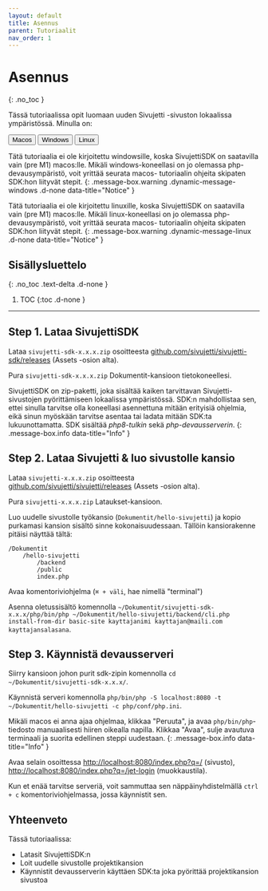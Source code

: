 ```yaml
---
layout: default
title: Asennus
parent: Tutoriaalit
nav_order: 1
---
```


# Asennus
{: .no_toc }

Tässä tutoriaalissa opit luomaan uuden Sivujetti -sivuston lokaalissa ympäristössä. Minulla on:

<div id="tutorial-os-selector" class="mb-6">
<button onclick="sivujettiDocs.alterInstallationTutorialInstructionsFor('macos')" type="button" name="button" class="btn">Macos</button>
<button onclick="sivujettiDocs.alterInstallationTutorialInstructionsFor('windows')" type="button" name="button" class="btn">Windows</button>
<button onclick="sivujettiDocs.alterInstallationTutorialInstructionsFor('linux')" type="button" name="button" class="btn">Linux</button>
</div>

Tätä tutoriaalia ei ole kirjoitettu windowsille, koska SivujettiSDK on saatavilla vain (pre M1) macos:lle. Mikäli windows-koneellasi on jo olemassa php-devausympäristö, voit yrittää seurata macos- tutoriaalin ohjeita skipaten SDK:hon liityvät stepit.
{: .message-box.warning .dynamic-message-windows .d-none data-title="Notice" }

Tätä tutoriaalia ei ole kirjoitettu linuxille, koska SivujettiSDK on saatavilla vain (pre M1) macos:lle. Mikäli linux-koneellasi on jo olemassa php-devausympäristö, voit yrittää seurata macos- tutoriaalin ohjeita skipaten SDK:hon liityvät stepit.
{: .message-box.warning .dynamic-message-linux .d-none data-title="Notice" }

## Sisällysluettelo
{: .no_toc .text-delta .d-none }

1. TOC
{:toc .d-none }

---

## Step 1. Lataa SivujettiSDK

<span class="bg-highlight">Lataa</span> `sivujetti-sdk-x.x.x.zip` osoitteesta [github.com/sivujetti/sivujetti-sdk/releases](https://github.com/sivujetti/sivujetti-sdk/releases) (Assets -osion alta).

<span class="bg-highlight">Pura</span> `sivujetti-sdk-x.x.x.zip` Dokumentit-kansioon tietokoneellesi.

SivujettiSDK on zip-paketti, joka sisältää kaiken tarvittavan Sivujetti-sivustojen pyörittämiseen lokaalissa ympäristössä. SDK:n mahdollistaa sen, ettei sinulla tarvitse olla koneellasi asennettuna mitään erityisiä ohjelmia, eikä sinun myöskään tarvitse asentaa tai ladata mitään SDK:ta lukuunottamatta. SDK sisältää _php8-tulkin_ sekä _php-devausserverin_.
{: .message-box.info data-title="Info" }

## Step 2. Lataa Sivujetti & luo sivustolle kansio

<span class="bg-highlight">Lataa</span> `sivujetti-x.x.x.zip` osoitteesta [github.com/sivujetti/sivujetti/releases](https://github.com/sivujetti/sivujetti/releases) (Assets -osion alta).

<span class="bg-highlight">Pura</span> `sivujetti-x.x.x.zip` Lataukset-kansioon.

<span class="bg-highlight">Luo</span> uudelle sivustolle työkansio (`Dokumentit/hello-sivujetti`) ja <span class="bg-highlight">kopio</span> purkamasi kansion sisältö sinne kokonaisuudessaan. Tällöin kansiorakenne pitäisi näyttää tältä:
```
/Dokumentit
    /hello-sivujetti
        /backend
        /public
        index.php
```

<span class="bg-highlight">Avaa</span> komentoriviohjelma (`⌘ + väli`, hae nimellä "terminal")

<span class="bg-highlight">Asenna</span> oletussisältö komennolla `~/Dokumentit/sivujetti-sdk-x.x.x/php/bin/php ~/Dokumentit/hello-sivujetti/backend/cli.php install-from-dir basic-site kayttajanimi kayttajan@maili.com kayttajansalasana`.

## Step 3. Käynnistä devausserveri

<span class="bg-highlight">Siirry</span> kansioon johon purit sdk-zipin komennolla `cd ~/Dokumentit/sivujetti-sdk-x.x.x/`.

<span class="bg-highlight">Käynnistä</span> serveri komennolla `php/bin/php -S localhost:8080 -t ~/Dokumentit/hello-sivujetti -c php/conf/php.ini`.

Mikäli macos ei anna ajaa ohjelmaa, klikkaa "Peruuta", ja avaa `php/bin/php`-tiedosto manuaalisesti hiiren oikealla napilla. Klikkaa "Avaa", sulje avautuva terminaali ja suorita edellinen steppi uudestaan.
{: .message-box.info data-title="Info" }

<span class="bg-highlight">Avaa</span> selain osoittessa [http://localhost:8080/index.php?q=/](http://localhost:8080/index.php?q=/) (sivusto), [http://localhost:8080/index.php?q=/jet-login](http://localhost:8080/index.php?q=/jet-login) (muokkaustila).

Kun et enää tarvitse serveriä, voit sammuttaa sen näppäinyhdistelmällä `ctrl + c` komentoriviohjelmassa, jossa käynnistit sen.

## Yhteenveto

Tässä tutoriaalissa:

- Latasit SivujettiSDK:n
- Loit uudelle sivustolle projektikansion
- Käynnistit devausserverin käyttäen SDK:ta joka pyörittää projektikansion sivustoa

<script src="/assets/js/sivujetti-docs.js"></script>
